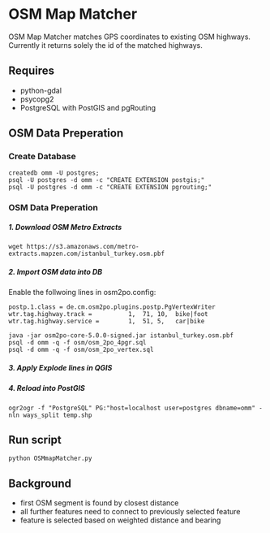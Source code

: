 # OSM Map Matcher
OSM Map Matcher matches GPS coordinates to existing OSM highways. Currently it returns solely the id of the matched highways.

## Requires
* python-gdal
* psycopg2
* PostgreSQL with PostGIS and pgRouting

## OSM Data Preperation
### Create Database
```
createdb omm -U postgres;
psql -U postgres -d omm -c "CREATE EXTENSION postgis;"
psql -U postgres -d omm -c "CREATE EXTENSION pgrouting;"
```

### OSM Data Preperation
##### 1. Download OSM Metro Extracts
```
wget https://s3.amazonaws.com/metro-extracts.mapzen.com/istanbul_turkey.osm.pbf
```
##### 2. Import OSM data into DB
Enable the follwoing lines in osm2po.config:
```
postp.1.class = de.cm.osm2po.plugins.postp.PgVertexWriter
wtr.tag.highway.track =          1,  71, 10,  bike|foot
wtr.tag.highway.service =        1,  51, 5,   car|bike
```

```
java -jar osm2po-core-5.0.0-signed.jar istanbul_turkey.osm.pbf
psql -d omm -q -f osm/osm_2po_4pgr.sql
psql -d omm -q -f osm/osm_2po_vertex.sql
```
##### 3. Apply Explode lines in QGIS
##### 4. Reload into PostGIS
```
ogr2ogr -f "PostgreSQL" PG:"host=localhost user=postgres dbname=omm" -nln ways_split temp.shp
```


## Run script
```
python OSMmapMatcher.py
```


## Background
* first OSM segment is found by closest distance
* all further features need to connect to previously selected feature
* feature is selected based on weighted distance and bearing
